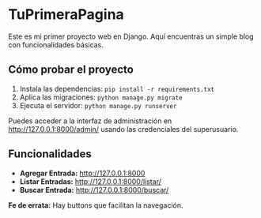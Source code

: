 # TuPrimeraPagina

Este es mi primer proyecto web en Django. Aquí encuentras un simple blog con funcionalidades básicas.

## Cómo probar el proyecto

1. Instala las dependencias: `pip install -r requirements.txt`
2. Aplica las migraciones: `python manage.py migrate`
3. Ejecuta el servidor: `python manage.py runserver`

Puedes acceder a la interfaz de administración en http://127.0.0.1:8000/admin/ usando las credenciales del superusuario.

## Funcionalidades

- **Agregar Entrada:** http://127.0.0.1:8000
- **Listar Entradas:** http://127.0.0.1:8000/listar/
- **Buscar Entrada:** http://127.0.0.1:8000/buscar/

**Fe de errata:** Hay buttons que facilitan la navegación. 



